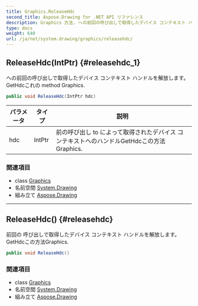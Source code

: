 ```yaml
---
title: Graphics.ReleaseHdc
second_title: Aspose.Drawing for .NET API リファレンス
description: Graphics 方法. への前回の呼び出しで取得したデバイス コンテキスト ハンドルを解放しますGetHdcこれの method Graphics.
type: docs
weight: 640
url: /ja/net/system.drawing/graphics/releasehdc/
---
```

## ReleaseHdc(IntPtr) {#releasehdc_1}

への前回の呼び出しで取得したデバイス コンテキスト ハンドルを解放します。GetHdcこれの method Graphics.

```csharp
public void ReleaseHdc(IntPtr hdc)
```

| パラメータ | タイプ | 説明 |
| --- | --- | --- |
| hdc | IntPtr | 前の呼び出し to によって取得されたデバイス コンテキストへのハンドルGetHdcこの方法Graphics. |

### 関連項目

* class [Graphics](../)
* 名前空間 [System.Drawing](../../graphics/)
* 組み立て [Aspose.Drawing](../../../)

---

## ReleaseHdc() {#releasehdc}

前回の 呼び出しで取得したデバイス コンテキスト ハンドルを解放します。GetHdcこの方法Graphics.

```csharp
public void ReleaseHdc()
```

### 関連項目

* class [Graphics](../)
* 名前空間 [System.Drawing](../../graphics/)
* 組み立て [Aspose.Drawing](../../../)


